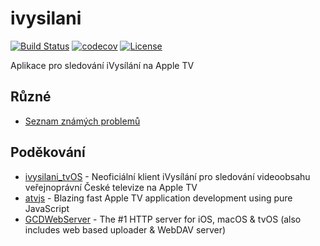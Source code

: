 # ivysilani

[![Build Status](https://travis-ci.com/andrsd/ivysilani.svg?branch=main)](https://travis-ci.com/andrsd/ivysilani)
[![codecov](https://codecov.io/gh/andrsd/ivysilani/branch/main/graph/badge.svg)](https://codecov.io/gh/andrsd/ivysilani)
[![License](http://img.shields.io/:license-mit-blue.svg)](https://andrsd.mit-license.org/)

Aplikace pro sledování iVysílání na Apple TV



## Různé

* [Seznam známých problemů](https://github.com/andrsd/ivysilani/issues?q=is%3Aopen+is%3Aissue+label%3Abug)

## Poděkování

* [ivysilani_tvOS](https://github.com/MarhyCZ/ivysilani_tvOS) - Neoficiální klient iVysílání pro sledování videoobsahu veřejnoprávní České televize na Apple TV
* [atvjs](https://github.com/emadalam/atvjs) - Blazing fast Apple TV application development using pure JavaScript
* [GCDWebServer](https://github.com/swisspol/GCDWebServer) - The #1 HTTP server for iOS, macOS & tvOS (also includes web based uploader & WebDAV server)
